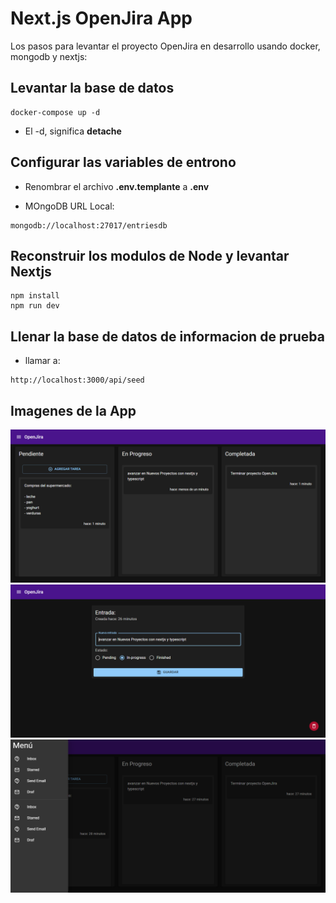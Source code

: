 # Next.js OpenJira App

Los pasos para levantar el proyecto OpenJira en desarrollo usando docker, mongodb y nextjs:

## Levantar la base de datos

```
docker-compose up -d
```

- El -d, significa **detache**

## Configurar las variables de entrono

- Renombrar el archivo **.env.templante** a **.env**

- MOngoDB URL Local:

```
mongodb://localhost:27017/entriesdb
```

## Reconstruir los modulos de Node y levantar Nextjs

```
npm install
npm run dev
```

## Llenar la base de datos de informacion de prueba

- llamar a:

```
http://localhost:3000/api/seed
```

## Imagenes de la App

<img src="./imgs/oo1.png" alt="home de App OpenJira creda con Nextjs"/>
<img src="./imgs/002.png" alt="detalle de la entrada de App OpenJira creda con Nextjs"/>
<img src="./imgs/003.png" alt="menu lateral de App OpenJira creda con Nextjs"/>
